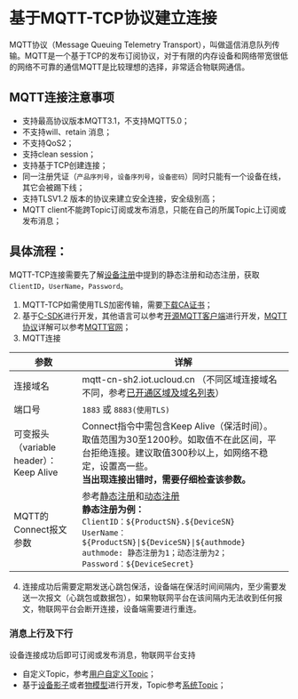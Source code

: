 # 基于MQTT-TCP协议建立连接

MQTT协议（Message Queuing Telemetry Transport），叫做遥信消息队列传输。MQTT是一个基于TCP的发布订阅协议，对于有限的内存设备和网络带宽很低的网络不可靠的通信MQTT是比较理想的选择，非常适合物联网通信。



## MQTT连接注意事项
- 支持最高协议版本MQTT3.1，不支持MQTT5.0；
- 不支持will、retain 消息；
- 不支持QoS2；
- 支持clean session；
- 支持基于TCP创建连接；
- 同一注册凭证（`产品序列号`，`设备序列号`，`设备密码`）同时只能有一个设备在线，其它会被踢下线；
- 支持TLSV1.2 版本的协议来建立安全连接，安全级别高；
- MQTT client不能跨Topic订阅或发布消息，只能在自己的所属Topic上订阅或发布消息；



## 具体流程：

MQTT-TCP连接需要先了解[设备注册](uiot-core/device_develop_guide/authenticate_devices/what_is_authenticate_devices)中提到的静态注册和动态注册，获取 `ClientID`，`UserName`，`Password`。
1. MQTT-TCP如需使用TLS加密传输，需要[下载CA证书](http://uiot.cn-sh2.ufileos.com/ca-cert.pem)；
2. 基于[C-SDK](uiot-core/device_develop_guide/c_sdk_example/csdkquickstart)进行开发，其他语言可以参考[开源MQTT客户端](https://github.com/mqtt/mqtt.github.io/wiki/libraries?spm=a2c4g.11186623.2.11.793e78dcLHxgZy)进行开发，[MQTT协议](http://mqtt.org/?spm=a2c4g.11186623.2.12.577678dc5E6Qcl)详解可以参考[MQTT官网](http://mqtt.org/?spm=a2c4g.11186623.2.12.577678dc5E6Qcl)；
3. MQTT连接

|参数|详解|
|---|---|
|连接域名 | mqtt-cn-sh2.iot.ucloud.cn （不同区域连接域名不同，参考[已开通区域及域名列表](uiot-core/product_introduction/available_region_url)）|
|端口号 |`1883` 或 `8883(使用TLS)`|
|可变报头（variable header）：Keep Alive  |  Connect指令中需包含Keep Alive（保活时间）。<br>取值范围为30至1200秒。如取值不在此区间，平台拒绝连接。建议取值300秒以上，如网络不稳定，设置高一些。<br>**当出现连接出错时，需要仔细检查该参数。**|
|MQTT的Connect报文参数|参考[静态注册](uiot-core/device_develop_guide/authenticate_devices/unique-certificate-per-device_authentication)和[动态注册](uiot-core/device_develop_guide/authenticate_devices/unique-certificate-per-product_authentication)<br>**静态注册为例：**<br>`ClientID：${ProductSN}.${DeviceSN}`<br>`UserName：${ProductSN}\|${DeviceSN}\|${authmode}`<br>`authmode: 静态注册为1；动态注册为2；`<br>`Password：${DeviceSecret}`|


4. 连接成功后需要定期发送心跳包保活，设备端在保活时间间隔内，至少需要发送一次报文（心跳包或数据包），如果物联网平台在该间隔内无法收到任何报文，物联网平台会断开连接，设备端需要进行重连。  



### 消息上行及下行

设备连接成功后即可订阅或发布消息，物联网平台支持
- 自定义Topic，参考[用户自定义Topic](uiot-core/console_guide/product_device/topic#用户自定义Topic)；
- 基于[设备影子](uiot-core/console_guide/device_shadow/waht_is_deviceshadow)或者[物模型](uiot-core/console_guide/thingmode/what_is_thingmode)进行开发，Topic参考[系统Topic](uiot-core/console_guide/product_device/topic#系统Topic)；
